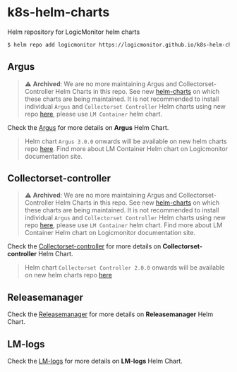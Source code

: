 # k8s-helm-charts
Helm repository for LogicMonitor helm charts

```bash
$ helm repo add logicmonitor https://logicmonitor.github.io/k8s-helm-charts
```


## Argus
> :warning: **Archived**: We are no more maintaining Argus and Collectorset-Controller Helm Charts in this repo. See new [helm-charts](https://github.com/logicmonitor/helm-charts) on which these charts are being maintained.
It is not recommended to install individual `Argus` and `Collectorset Controller` Helm charts using new repo [here](https://github.com/logicmonitor/helm-charts), please use `LM Container` helm chart.

Check the [Argus](argus/README.md) for more details on **Argus** Helm Chart.
> Helm chart `Argus 3.0.0` onwards will be available on new helm charts repo [here](https://github.com/logicmonitor/helm-charts). Find more about LM Container Helm chart on Logicmonitor documentation site.

## Collectorset-controller
> :warning: **Archived**: We are no more maintaining Argus and Collectorset-Controller Helm Charts in this repo. See new [helm-charts](https://github.com/logicmonitor/helm-charts) on which these charts are being maintained.
It is not recommended to install individual `Argus` and `Collectorset Controller` Helm charts using new repo [here](https://github.com/logicmonitor/helm-charts), please use `LM Container` helm chart. Find more about LM Container Helm chart on Logicmonitor documentation site.

Check the [Collectorset-controller](collectorset-controller/README.md) for more details on **Collectorset-controller** Helm Chart.
> Helm chart `Collectorset Controller 2.0.0` onwards will be available on new helm charts repo [here](https://github.com/logicmonitor/helm-charts)

## Releasemanager
Check the [Releasemanager](releasemanager/README.md) for more details on **Releasemanager** Helm Chart.

## LM-logs
Check the [LM-logs](lm-logs/README.md) for more details on **LM-logs** Helm Chart.
